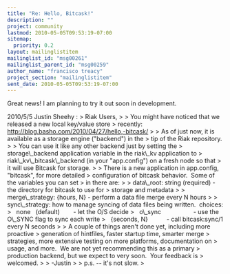 ```yaml
---
title: "Re: Hello, Bitcask!"
description: ""
project: community
lastmod: 2010-05-05T09:53:19-07:00
sitemap:
  priority: 0.2
layout: mailinglistitem
mailinglist_id: "msg00261"
mailinglist_parent_id: "msg00259"
author_name: "francisco treacy"
project_section: "mailinglistitem"
sent_date: 2010-05-05T09:53:19-07:00
---
```



Great news! I am planning to try it out soon in development.

2010/5/5 Justin Sheehy :
&gt; Riak Users,
&gt;
&gt; You might have noticed that we released a new local key/value store
&gt; recently: http://blog.basho.com/2010/04/27/hello,-bitcask/
&gt;
&gt; As of just now, it is available as a storage engine ("backend") in the
&gt; tip of the Riak repository.
&gt;
&gt; You can use it like any other backend just by setting the
&gt; storage\\_backend application variable in the riak\\_kv application to
&gt; riak\\_kv\\_bitcask\\_backend (in your "app.config") on a fresh node so that
&gt; it will use Bitcask for storage.
&gt;
&gt; There is a new application in app.config, "bitcask", for more detailed
&gt; configuration of bitcask behavior.  Some of the variables you can set
&gt; in there are:
&gt;
&gt; data\\_root: string (required) - the directory for bitcask to use for
&gt; storage and metadata
&gt;
&gt; merge\\_strategy: {hours, N} - perform a data file merge every N hours
&gt;
&gt; sync\\_strategy: how to manage syncing of data files being written.  choices:
&gt;   none   (default)        - let the O/S decide
&gt;   o\\_sync                   - use the O\\_SYNC flag to sync each write
&gt;   {seconds, N}           - call bitcask:sync/1 every N seconds
&gt;
&gt; A couple of things aren't done yet, including more proactive
&gt; generation of hintfiles, faster startup time, smarter merge
&gt; strategies, more extensive testing on more platforms, documentation on
&gt; usage, and more.  We are not yet recommending this as a primary
&gt; production backend, but we expect to very soon.  Your feedback is
&gt; welcomed.
&gt;
&gt; -Justin
&gt;
&gt; p.s. -- it's not slow.
&gt;
